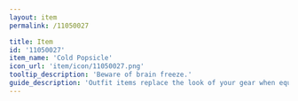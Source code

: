 ```yaml
---
layout: item
permalink: /11050027

title: Item
id: '11050027'
item_name: 'Cold Popsicle'
icon_url: 'item/icon/11050027.png'
tooltip_description: 'Beware of brain freeze.'
guide_description: 'Outfit items replace the look of your gear when equipped.'
---
```


